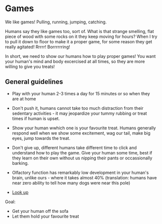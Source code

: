 # Games

We like games! Pulling, running, jumping, catching. 

Humans say they like games too, sort of. What is that strange smelling, flat piece of wood with some rocks on it they keep moving for hours? When I try to pull it down to floor to make it a proper game, for some reason they get really agitated! Rrrrr! Borrrrrring!

In short, we need to show our humans how to play proper games! You want your human's mind and body excercised at all times, so they are more willing to give you treats!

## General guidelines

- Play with your human 2-3 times a day for 15 minutes or so when they are at home 
- Don't push it, humans cannot take too much distraction from their sedentary activities - it may jeopardize your tummy rubbing or treat times if human is upset.
- Show your human wwhich one is your favourite treat. Humans generally respond well when we show some excitement, wag our tail, make big eyes, jump towards the treat. 
- Don't give up, different humans take different time to click and understand how to play the game. Give your human some time, best if they learn on their own without us nipping their pants or occassionally barking.
- Olfactory function has remarkably low development in your human's brain, unlike ours - where it takes almost 40% (translation: humans have near zero ability to tell how many dogs were near this pole)




- [Look up](games/lookup)


Goal: 

- Get your human off the sofa
- Let them hold your favourite treat
